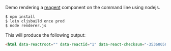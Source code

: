 Demo rendering a [reagent](https://github.com/reagent-project/reagent) component on the command line using nodejs.

	$ npm install
	$ lein cljsbuild once prod
	$ node renderer.js

This will produce the following output:

```html
<html data-reactroot="" data-reactid="1" data-react-checksum="-353600583"><body data-reactid="2"><div data-reactid="3"><h3 data-reactid="4">I am a component!</h3><p class="someclass" data-reactid="5"><!-- react-text: 6 -->I have <!-- /react-text --><strong data-reactid="7">bold</strong><span style="color:red;" data-reactid="8"> and red</span><!-- react-text: 9 --> text.<!-- /react-text --></p></div></body></html>
```

